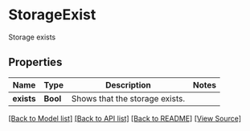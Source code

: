 ﻿# StorageExist
Storage exists

## Properties
Name | Type | Description | Notes
------------ | ------------- | ------------- | -------------
**exists** | **Bool** | Shows that the storage exists.  | 

[[Back to Model list]](../README.md#documentation-for-models) [[Back to API list]](../README.md#documentation-for-api-endpoints) [[Back to README]](../README.md) [[View Source]](../AsposePdfCloud/Models/StorageExist.swift)

